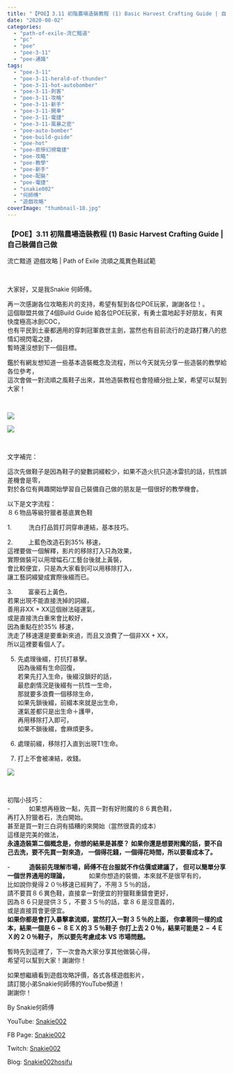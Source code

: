 ```yaml
---
title: "【POE】3.11 初階農場造裝教程 (1) Basic Harvest Crafting Guide | 自己裝備自己做 | 流亡黯道 遊戲攻略 | Path of Exile 流順之風異色鞋試範"
date: "2020-08-02"
categories: 
  - "path-of-exile-流亡黯道"
  - "pc"
  - "poe"
  - "poe-3-11"
  - "poe-通識"
tags: 
  - "poe-3-11"
  - "poe-3-11-herald-of-thunder"
  - "poe-3-11-hot-autobomber"
  - "poe-3-11-刺客"
  - "poe-3-11-攻略"
  - "poe-3-11-新手"
  - "poe-3-11-開車"
  - "poe-3-11-電捷"
  - "poe-3-11-風暴之密"
  - "poe-auto-bomber"
  - "poe-build-guide"
  - "poe-hot"
  - "poe-悲慘幻視電捷"
  - "poe-攻略"
  - "poe-教學"
  - "poe-新手"
  - "poe-配裝"
  - "poe-電捷"
  - "snakie002"
  - "何師傅"
  - "遊戲攻略"
coverImage: "thumbnail-18.jpg"
---
```


### 【POE】3.11 初階農場造裝教程 (1) Basic Harvest Crafting Guide | 自己裝備自己做  
流亡黯道 遊戲攻略 | Path of Exile 流順之風異色鞋試範

  
   

  
大家好，又是我Snakie 何師傅。  

  
再一次感謝各位攻略影片的支持，希望有幫到各位POE玩家，謝謝各位！。  
這個聯盟共做了4個Build Guide 給各位POE玩家，有勇士震地起手好朋友，有爽快度極高冰劍COC，  
也有平民到土豪都適用的穿刺冠軍救世主劍，當然也有目前流行的走路打賽八的悲情幻視閃電之捷，  
暫時還沒想到下一個目標。  

  
鑑於有網友想知道一些基本造裝概念及流程，所以今天就先分享一些造裝的教學給各位參考，  
這次會做一對流順之風鞋子出來，其他造裝教程也會陸續分批上架，希望可以幫到大家！  

  
   

  
![](WordPress/detail-1024x576.jpg)  

  
![](WordPress/detail-2-1024x576.jpg)  

  
   

  
文字補完：  

  
這次先做鞋子是因為鞋子的變數詞綴較少，如果不造火抗只造冰雷抗的話，抗性誤差機會是零，  
對於各位有興趣開始學習自己裝備自己做的朋友是一個很好的教學機會。  

  
以下是文字流程：  
８６物品等級狩獵者基底異色鞋  

  
1\.          洗白打品質打洞穿串連結，基本技巧。  

  
2\.         上藍色改造石到35% 移速，  
這裡要做一個解釋，影片的移除打入只為效果，  
實際做裝可以用增幅石/工藝台後就上黃裝，  
會比較便宜，只是為大家看到可以用移除打入，  
讓工藝詞綴變成實際後綴而已。  

  
3\.         富豪石上黃色，  
若果出現不能直接洗掉的詞綴，  
善用非XX + XX這個辦法碰運氣，  
或是直接洗白重來會比較好，  
因為重點在於35% 移速，  
洗走了移速還是要重新來過，而且又浪費了一個非XX + XX，  
所以這裡要看個人了。  

  
5. 先處理後綴，打抗打暴擊。  
    因為後綴有生命回復，  
    若果先打入生命，後綴沒鎖好的話，  
    最悲劇情況是後綴有一抗性一生命，  
    那就要多浪費一個移除生命，  
    如果先鎖後綴，前綴本來就是出生命，  
    運氣差都只是出生命＋護甲，  
    再用移除打入即可，  
    如果不鎖後綴，會麻煩更多。
  
7. 處理前綴，移除打入直到出現T1生命。
  
9. 打上不會被凍結，收錢。
  

  
![](WordPress/AFFIX-POB-1024x656.png)  

  
   

  
初階小技巧：  
\-           如果想再極致一點，先買一對有好附魔的８６異色鞋，  
再打入狩獵者石，洗白開始。  
甚至是買一對三白洞有插糟的來開始（當然很貴的成本）  
這樣是完美的做法，  
**永遠造裝第二個概念是，你想的結果是甚麼？** **如果你還是想要附魔的話，要不自己去洗，要不先買一對來造，** **一個得花錢，一個得花時間，所以要看成本了。**  

  
\-           **造裝前先理解市場，師傅不在台服就不作估價或建議了，** **但可以簡單分享一個世界通用的理論，**            如果你想造的裝備，本來就不是很罕有的，  
比如說你覺得２０％移速已經夠了，不用３５％的話，  
請不要買８６異色鞋，直接拿一對便宜的狩獵鞋重鑄會更好，  
因為８６只是提供３５，不要３５％的話，拿８６是沒意義的，  
或是直接買會更便宜。  
 **如果你都是會打入暴擊拿流順，當然打入一對３５％的上面，** **你拿著同一樣的成本，結果一個是６** **–** **８ＥＸ的３５％鞋子** **你打上去２０％，結果可能是２** **–** **４ＥＸ的２０％鞋子，** **所以要先考慮成本** **VS** **市場問題。**  

  
暫時先到這裡了，下一次會為大家分享其他做裝心得，  
希望可以幫到大家！謝謝你！  

  
如果想繼續看到遊戲攻略評價，各式各樣遊戲影片，  
請訂閱小弟Snakie何師傅的YouTube頻道！  
謝謝你！  

  
By Snakie何師傅  

  
YouTube: [Snakie002](https://www.youtube.com/c/Snakie002/)  

  
FB Page: [Snakie002](https://www.facebook.com/Snakie002/)  

  
Twitch: [Snakie002](https://www.twitch.tv/snakie002/)  

  
Blog: [Snakie002hosifu](https://snakie002hosifu.blog/)
